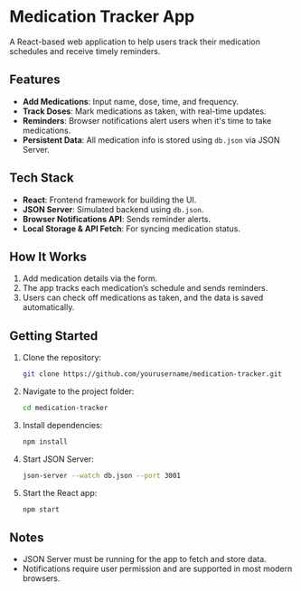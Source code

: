 

# Medication Tracker App

A React-based web application to help users track their medication schedules and receive timely reminders.

## Features

- **Add Medications**: Input name, dose, time, and frequency.
- **Track Doses**: Mark medications as taken, with real-time updates.
- **Reminders**: Browser notifications alert users when it's time to take medications.
- **Persistent Data**: All medication info is stored using `db.json` via JSON Server.

## Tech Stack

- **React**: Frontend framework for building the UI.
- **JSON Server**: Simulated backend using `db.json`.
- **Browser Notifications API**: Sends reminder alerts.
- **Local Storage & API Fetch**: For syncing medication status.

## How It Works

1. Add medication details via the form.
2. The app tracks each medication’s schedule and sends reminders.
3. Users can check off medications as taken, and the data is saved automatically.

## Getting Started

1. Clone the repository:
   ```bash
   git clone https://github.com/yourusername/medication-tracker.git
   ```
2. Navigate to the project folder:
   ```bash
   cd medication-tracker
   ```
3. Install dependencies:
   ```bash
   npm install
   ```
4. Start JSON Server:
   ```bash
   json-server --watch db.json --port 3001
   ```
5. Start the React app:
   ```bash
   npm start
   ```

## Notes

- JSON Server must be running for the app to fetch and store data.
- Notifications require user permission and are supported in most modern browsers.

